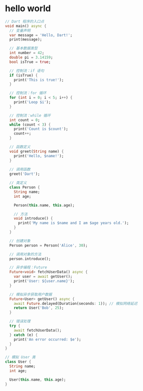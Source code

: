 <!--
 * @Author: shgopher shgopher@gmail.com
 * @Date: 2024-06-01 12:27:14
 * @LastEditors: shgopher shgopher@gmail.com
 * @LastEditTime: 2024-06-01 12:31:31
 * @FilePath: /FlutterFamily/dart/hello-world/README.md
 * @Description: 
 * 
 * Copyright (c) 2024 by shgopher, All Rights Reserved. 
-->
# hello world

```dart
// Dart 程序的入口点
void main() async {
  // 变量声明
  var message = 'Hello, Dart!';
  print(message);

  // 基本数据类型
  int number = 42;
  double pi = 3.14159;
  bool isTrue = true;

  // 控制流：if 语句
  if (isTrue) {
    print('This is true!');
  }

  // 控制流：for 循环
  for (int i = 0; i < 5; i++) {
    print('Loop $i');
  }

  // 控制流：while 循环
  int count = 0;
  while (count < 3) {
    print('Count is $count');
    count++;
  }

  // 函数定义
  void greet(String name) {
    print('Hello, $name!');
  }
  
  // 调用函数
  greet('Dart');

  // 类定义
  class Person {
    String name;
    int age;

    Person(this.name, this.age);

    // 方法
    void introduce() {
      print('My name is $name and I am $age years old.');
    }
  }

  // 创建对象
  Person person = Person('Alice', 30);

  // 调用对象的方法
  person.introduce();

  // 异步编程：Future
  Future<void> fetchUserData() async {
    var user = await getUser();
    print('User: ${user.name}');
  }

  // 模拟异步获取用户数据
  Future<User> getUser() async {
    await Future.delayed(Duration(seconds: 1)); // 模拟网络延迟
    return User('Bob', 25);
  }

  // 错误处理
  try {
    await fetchUserData();
  } catch (e) {
    print('An error occurred: $e');
  }
}

// 模拟 User 类
class User {
  String name;
  int age;

  User(this.name, this.age);
}
```
